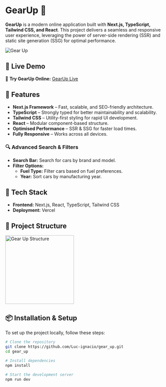 # GearUp 🚀

**GearUp** is a modern online application built with **Next.js, TypeScript, Tailwind CSS, and React**. This project delivers a seamless and responsive user experience, leveraging the power of server-side rendering (SSR) and static site generation (SSG) for optimal performance.

![Gear Up](https://github.com/user-attachments/assets/06dc7200-89a2-4349-b774-3f31513f40cc)

## 📂 Live Demo

🔗 **Try GearUp Online:** [GearUp Live](https://gear-up-vxk4.vercel.app)


## 🌟 Features

- **Next.js Framework** – Fast, scalable, and SEO-friendly architecture.
- **TypeScript** – Strongly typed for better maintainability and scalability.
- **Tailwind CSS** – Utility-first styling for rapid UI development.
- **React** – Modular component-based structure.
- **Optimised Performance** – SSR & SSG for faster load times.
- **Fully Responsive** – Works across all devices.


### 🔍 Advanced Search & Filters
- **Search Bar:** Search for cars by brand and model.
- **Filter Options:**
  - **Fuel Type:** Filter cars based on fuel preferences.
  - **Year:** Sort cars by manufacturing year.


## 🚀 Tech Stack

- **Frontend:** Next.js, React, TypeScript, Tailwind CSS
- **Deployment:** Vercel

## 📂 Project Structure

<img width="216" alt="Gear Up Structure" src="https://github.com/user-attachments/assets/e56fb410-7bdc-4865-b096-eff103dd1fb5" />

## 📦 Installation & Setup

To set up the project locally, follow these steps:

```sh
# Clone the repository
git clone https://github.com/Luc-ignacio/gear_up.git
cd gear_up

# Install dependencies
npm install

# Start the development server
npm run dev
